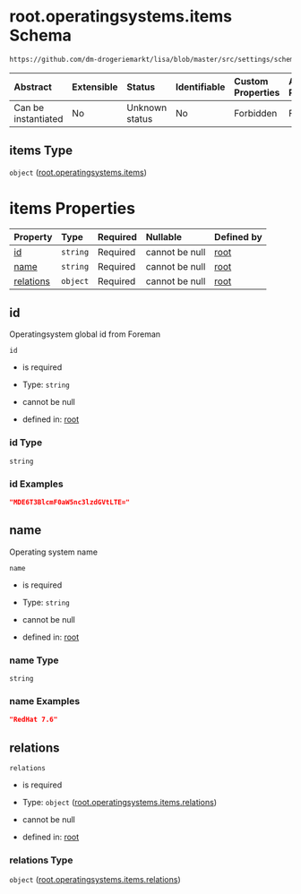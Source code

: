 # root.operatingsystems.items Schema

```txt
https://github.com/dm-drogeriemarkt/lisa/blob/master/src/settings/schema.json#/properties/operatingsystems/items
```



| Abstract            | Extensible | Status         | Identifiable | Custom Properties | Additional Properties | Access Restrictions | Defined In                                                                              |
| :------------------ | :--------- | :------------- | :----------- | :---------------- | :-------------------- | :------------------ | :-------------------------------------------------------------------------------------- |
| Can be instantiated | No         | Unknown status | No           | Forbidden         | Forbidden             | none                | [settings.schema.json*](../../src/settings/settings.schema.json "open original schema") |

## items Type

`object` ([root.operatingsystems.items](settings-properties-rootoperatingsystems-rootoperatingsystemsitems.md))

# items Properties

| Property                | Type     | Required | Nullable       | Defined by                                                                                                                                                                                                                                                          |
| :---------------------- | :------- | :------- | :------------- | :------------------------------------------------------------------------------------------------------------------------------------------------------------------------------------------------------------------------------------------------------------------ |
| [id](#id)               | `string` | Required | cannot be null | [root](settings-properties-rootoperatingsystems-rootoperatingsystemsitems-properties-id.md "https://github.com/dm-drogeriemarkt/lisa/blob/master/src/settings/schema.json#/properties/operatingsystems/items/properties/id")                                        |
| [name](#name)           | `string` | Required | cannot be null | [root](settings-properties-rootoperatingsystems-rootoperatingsystemsitems-properties-name.md "https://github.com/dm-drogeriemarkt/lisa/blob/master/src/settings/schema.json#/properties/operatingsystems/items/properties/name")                                    |
| [relations](#relations) | `object` | Required | cannot be null | [root](settings-properties-rootoperatingsystems-rootoperatingsystemsitems-properties-rootoperatingsystemsitemsrelations.md "https://github.com/dm-drogeriemarkt/lisa/blob/master/src/settings/schema.json#/properties/operatingsystems/items/properties/relations") |

## id

Operatingsystem global id from Foreman

`id`

*   is required

*   Type: `string`

*   cannot be null

*   defined in: [root](settings-properties-rootoperatingsystems-rootoperatingsystemsitems-properties-id.md "https://github.com/dm-drogeriemarkt/lisa/blob/master/src/settings/schema.json#/properties/operatingsystems/items/properties/id")

### id Type

`string`

### id Examples

```json
"MDE6T3BlcmF0aW5nc3lzdGVtLTE="
```

## name

Operating system name

`name`

*   is required

*   Type: `string`

*   cannot be null

*   defined in: [root](settings-properties-rootoperatingsystems-rootoperatingsystemsitems-properties-name.md "https://github.com/dm-drogeriemarkt/lisa/blob/master/src/settings/schema.json#/properties/operatingsystems/items/properties/name")

### name Type

`string`

### name Examples

```json
"RedHat 7.6"
```

## relations



`relations`

*   is required

*   Type: `object` ([root.operatingsystems.items.relations](settings-properties-rootoperatingsystems-rootoperatingsystemsitems-properties-rootoperatingsystemsitemsrelations.md))

*   cannot be null

*   defined in: [root](settings-properties-rootoperatingsystems-rootoperatingsystemsitems-properties-rootoperatingsystemsitemsrelations.md "https://github.com/dm-drogeriemarkt/lisa/blob/master/src/settings/schema.json#/properties/operatingsystems/items/properties/relations")

### relations Type

`object` ([root.operatingsystems.items.relations](settings-properties-rootoperatingsystems-rootoperatingsystemsitems-properties-rootoperatingsystemsitemsrelations.md))
